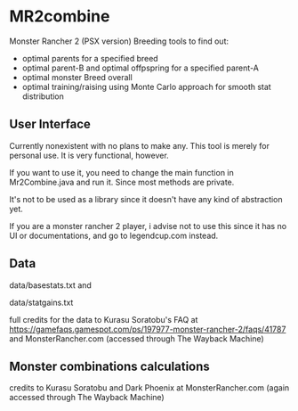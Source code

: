 # MR2combine

Monster Rancher 2 (PSX version) Breeding tools to find out:
- optimal parents for a specified breed
- optimal parent-B and optimal offpspring for a specified parent-A
- optimal monster Breed overall
- optimal training/raising using Monte Carlo approach for smooth stat distribution

## User Interface

Currently nonexistent with no plans to make any.  This tool is merely for personal use.  It is very functional, however.  

If you want to use it, you need to change the main function in Mr2Combine.java and run it.  Since most methods are private.  

It's not to be used as a library since it doesn't have any kind of abstraction yet.  

If you are a monster rancher 2 player, i advise not to use this since it has no UI or documentations, and go to legendcup.com instead.

## Data

data/basestats.txt and  

data/statgains.txt

full credits for the data to Kurasu Soratobu's FAQ at https://gamefaqs.gamespot.com/ps/197977-monster-rancher-2/faqs/41787 and MonsterRancher.com (accessed through The Wayback Machine)

## Monster combinations calculations
credits to Kurasu Soratobu and Dark Phoenix at MonsterRancher.com (again accessed through The Wayback Machine)
